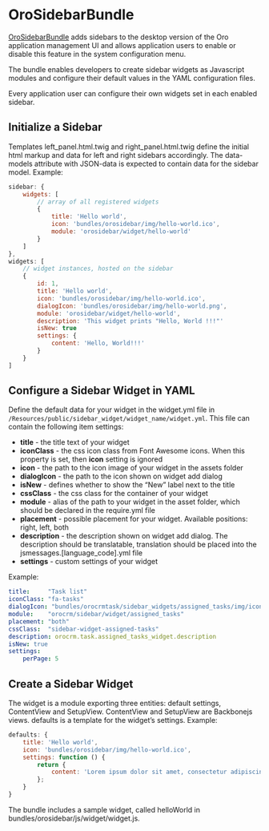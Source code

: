 <a id="bundle-docs-platform-sidebar-bundle"></a>

# OroSidebarBundle

<a href="https://github.com/oroinc/platform/tree/6.1/src/Oro/Bundle/SidebarBundle" target="_blank">OroSidebarBundle</a> adds sidebars to the desktop version of the Oro application management UI and allows application users to enable or disable this feature in the system configuration menu.

The bundle enables developers to create sidebar widgets as Javascript modules and configure their default values in the YAML configuration files.

Every application user can configure their own widgets set in each enabled sidebar.

## Initialize a Sidebar

Templates left_panel.html.twig and right_panel.html.twig define the initial html markup and data
for left and right sidebars accordingly. The data-models attribute with JSON-data is expected
to contain data for the sidebar model. Example:

```javascript
sidebar: {
    widgets: [
        // array of all registered widgets
        {
            title: 'Hello world',
            icon: 'bundles/orosidebar/img/hello-world.ico',
            module: 'orosidebar/widget/hello-world'
        }
    ]
},
widgets: [
    // widget instances, hosted on the sidebar
    {
        id: 1,
        title: 'Hello world',
        icon: 'bundles/orosidebar/img/hello-world.ico',
        dialogIcon: 'bundles/orosidebar/img/hello-world.png',
        module: 'orosidebar/widget/hello-world',
        description: 'This widget prints "Hello, World !!!"'
        isNew: true
        settings: {
            content: 'Hello, World!!!'
        }
    }
]
```

## Configure a Sidebar Widget in YAML

Define the default data for your widget in the widget.yml file in
`/Resources/public/sidebar_widget/widget_name/widget.yml`. This file can contain the following item settings:

* **title** - the title text of your widget
* **iconClass** - the css icon class from Font Awesome icons. When this property is set, then **icon** setting is ignored
* **icon** - the path to the icon image of your widget in the assets folder
* **dialogIcon** - the path to the icon shown on widget add dialog
* **isNew** - defines whether to show the  “New” label next to the title
* **cssClass** - the css class for the container of your widget
* **module** - alias of the path to your widget in the asset folder, which should be declared in the require.yml file
* **placement** - possible placement for your widget. Available positions: right, left, both
* **description** - the description shown on widget add dialog. The description should be translatable, translation  should be placed into the jsmessages.[language_code].yml file
* **settings** - custom settings of your widget

Example:

```yaml
title:     "Task list"
iconClass: "fa-tasks"
dialogIcon: "bundles/orocrmtask/sidebar_widgets/assigned_tasks/img/icon-task.png"
module:    "orocrm/sidebar/widget/assigned_tasks"
placement: "both"
cssClass:  "sidebar-widget-assigned-tasks"
description: orocrm.task.assigned_tasks_widget.description
isNew: true
settings:
    perPage: 5
```

## Create a Sidebar Widget

The widget is a module exporting three entities: default settings, ContentView and SetupView.
ContentView and SetupView are Backbonejs views. defaults is a template for the widget’s settings. Example:

```javascript
defaults: {
    title: 'Hello world',
    icon: 'bundles/orosidebar/img/hello-world.ico',
    settings: function () {
        return {
            content: 'Lorem ipsum dolor sit amet, consectetur adipiscing elit. Suspendisse pulvinar.'
        };
    }
}
```

The bundle includes a sample widget, called helloWorld in bundles/orosidebar/js/widget/widget.js.

<!-- Frontend -->
